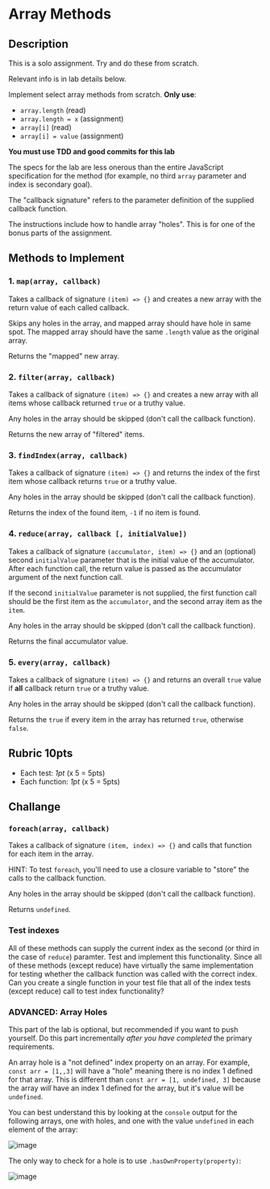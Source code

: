 Array Methods
===

## Description

This is a solo assignment. Try and do these from scratch. 

Relevant info is in lab details below.

Implement select array methods from scratch. **Only use**:
* `array.length` (read)
* `array.length = x` (assignment)
* `array[i]` (read)
* `array[i] = value` (assignment)

**You must use TDD and good commits for this lab**

The specs for the lab are less onerous than the entire JavaScript specification for the 
method (for example, no third `array` parameter and index is secondary goal). 

The "callback signature" refers to the parameter definition of the supplied callback function.

The instructions include how to handle array "holes". This is for one of the bonus parts of the assignment.

## Methods to Implement

### 1. `map(array, callback)`

Takes a callback of signature `(item) => {}` 
and creates a new array with the return value of each called callback. 

Skips any holes in the array, and mapped array should have hole in same spot. The mapped array should have
the same `.length` value as the original array.

Returns the "mapped" new array.

### 2. `filter(array, callback)`

Takes a callback of signature `(item) => {}` 
and creates a new array with all items whose callback returned `true` or a truthy value. 

Any holes in the array should be skipped (don't call the callback function).

Returns the new array of "filtered" items.

### 3. `findIndex(array, callback)`

Takes a callback of signature `(item) => {}` 
and returns the index of the first item whose callback returns `true` or a truthy value.

Any holes in the array should be skipped (don't call the callback function).

Returns the index of the found item, `-1` if no item is found.

### 4. `reduce(array, callback [, initialValue])`

Takes a callback of signature `(accumulator, item) => {}` and an (optional) 
second `initialValue` parameter that is the initial value of the accumulator. After each function
call, the return value is passed as the accumulator argument of the next function call.

If the second `initialValue` parameter is not supplied, the first function call should be the 
first item as the `accumulator`, and the second array item as the `item`.

Any holes in the array should be skipped (don't call the callback function).

Returns the final accumulator value.

### 5. `every(array, callback)`

Takes a callback of signature `(item) => {}` 
and returns an overall `true` value if **all** callback return `true` or a truthy value.

Any holes in the array should be skipped (don't call the callback function).

Returns the `true` if every item in the array has returned `true`, otherwise `false`.

## Rubric **10pts**
* Each test: *1pt* (x 5 = 5pts)
* Each function: *1pt* (x 5 = 5pts)

## Challange

### `foreach(array, callback)`

Takes a callback of signature `(item, index) => {}` 
and calls that function for each item in the array.

HINT: To test `foreach`, you'll need to use a closure variable to "store" the calls to the callback function.

Any holes in the array should be skipped (don't call the callback function).

Returns `undefined`.

### Test indexes

All of these methods can supply the current index as the second (or third in the case of `reduce`) paramter. Test and
implement this functionality. Since all of these methods (except reduce) have virtually the same implementation for testing whether the callback 
function was called with the correct index. Can you create a single function in your test file that
all of the index tests (except reduce) call to test index functionality?

### ADVANCED: Array Holes

This part of the lab is optional, but recommended if you want to push yourself. Do this part incrementally 
_after you have completed_ the primary requirements.

An array hole is a "not defined" index property on an array. For example, `const arr = [1,,3]` 
will have a "hole" meaning there is no index 1 defined for that array. 
This is different than `const arr = [1, undefined, 3]` because the array _will_ have an index 1 defined for 
the array, but it's value will be `undefined`.

You can best understand this by looking at the `console` output for the following arrays, 
one with holes, and one with the value `undefined` in each element of the array:

![image](https://cloud.githubusercontent.com/assets/478864/26217500/7e1a2c96-3bbc-11e7-9afb-0a5f51cb68c7.png)

The only way to check for a hole is to use `.hasOwnProperty(property)`:

![image](https://cloud.githubusercontent.com/assets/478864/26217549/a467d920-3bbc-11e7-9fb6-af2bcd470a52.png)
